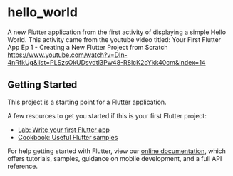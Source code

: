 # hello_world

A new Flutter application from the first activity of displaying a simple Hello World.
This activity came from the youtube video titled: Your First Flutter App Ep 1 - Creating a New Flutter Project from Scratch
https://www.youtube.com/watch?v=DIn-4nRfkUg&list=PLSzsOkUDsvdtl3Pw48-R8lcK2oYkk40cm&index=14

## Getting Started

This project is a starting point for a Flutter application.

A few resources to get you started if this is your first Flutter project:

- [Lab: Write your first Flutter app](https://flutter.dev/docs/get-started/codelab)
- [Cookbook: Useful Flutter samples](https://flutter.dev/docs/cookbook)

For help getting started with Flutter, view our
[online documentation](https://flutter.dev/docs), which offers tutorials,
samples, guidance on mobile development, and a full API reference.
